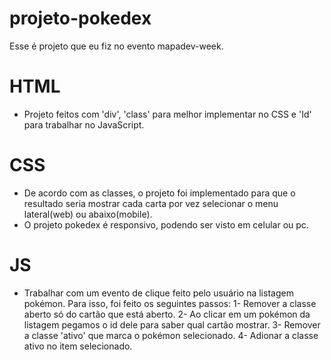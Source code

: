 # projeto-pokedex
Esse é projeto que eu fiz no evento mapadev-week.

# HTML
- Projeto feitos com 'div', 'class' para melhor implementar no CSS e 'Id' para trabalhar no JavaScript.

# CSS
- De acordo com as classes, o projeto foi implementado para que o resultado seria mostrar cada carta por vez selecionar
o menu lateral(web) ou abaixo(mobile).
- O projeto pokedex é responsivo, podendo ser visto em celular ou pc.

# JS
- Trabalhar com um evento de clique feito pelo usuário na listagem pokémon.
Para isso, foi feito os seguintes passos:
1- Remover a classe aberto só do cartão que está aberto.
2- Ao clicar em um pokémon da listagem pegamos o id dele para saber qual cartão mostrar.
3- Remover a classe 'ativo' que marca o pokémon selecionado.
4- Adionar a classe ativo no item selecionado.


 

